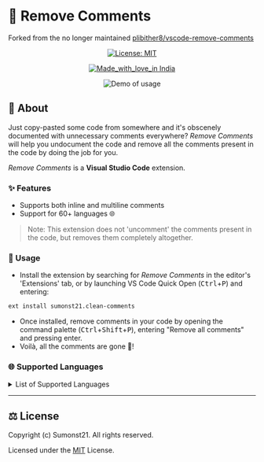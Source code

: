# 🚫 Remove Comments

Forked from the no longer maintained [plibither8/vscode-remove-comments](https://github.com/plibither8/vscode-remove-comments)

<center>

[![License: MIT](https://img.shields.io/badge/License-MIT-yellow.svg)](LICENSE)

[![Made_with_love_in India](https://img.shields.io/badge/Made_with_love_in-India-DC3545.svg)](https://madewithlove.org.in/)

![Demo of usage](assets/remove-comments.gif)

</center>

## 📜 About

Just copy-pasted some code from somewhere and it's obscenely documented with unnecessary comments everywhere? *Remove Comments* will help you undocument the code and remove all the comments present in the code by doing the job for you.

*Remove Comments* is a **Visual Studio Code** extension.

### ✨ Features

* Supports both inline and multiline comments
* Support for 60+ languages 🌐

> Note: This extension does not 'uncomment' the comments present in the code, but removes them completely altogether.

### 📝 Usage

* Install the extension by searching for *Remove Comments* in the editor's 'Extensions' tab, or by launching VS Code Quick Open (<kbd>Ctrl</kbd>+<kbd>P</kbd>) and entering:

```txt
ext install sumonst21.clean-comments
```

* Once installed, remove comments in your code by opening the command palette (<kbd>Ctrl</kbd>+<kbd>Shift</kbd>+<kbd>P</kbd>), entering "Remove all comments" and pressing enter.
* Voilà, all the comments are gone 🎉!

### 🌐 Supported Languages

<details>

<summary>List of Supported Languages</summary>

* ACUCOBOL
* Ada
* AL
* C
* COBOL
* Clojure
* CoffeeScript
* CSS
* C++
* C#
* Dart
* Dockerfile
* Elixir
* Erlang
* F#
* Go
* GraphQL
* Groovy
* Haskell
* Haxe
* Kotlin
* Java
* JavaScript
* JavaScript React
* JSON with comments
* Julia
* LaTex
* Less
* Lisp
* Lua
* Makefile
* Objective-C
* Objective-C++
* OpenCOBOL
* Pascal
* Perl
* Perl 6
* PHP
* PL/SQL
* PowerShell
* Python
* R
* Racket
* Rust
* Ruby
* Sass
* Scala
* SCSS
* ShaderLab
* ShellScript
* SQL
* Swift
* Terraform
* TypeScript
* TypeScript React
* Visual Basic
* YAML

</details>

---

## ⚖️ License

Copyright (c) Sumonst21. All rights reserved.

Licensed under the [MIT](LICENSE) License.

